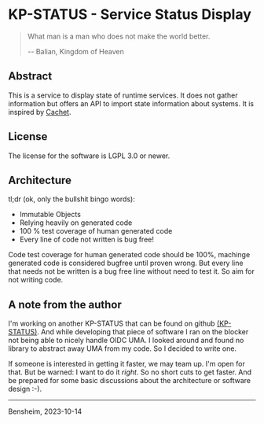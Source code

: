 # KP-STATUS - Service Status Display

> What man is a man who does not make the world better.
>
> -- Balian, Kingdom of Heaven

## Abstract

This is a service to display state of runtime services.
It does not gather information but offers an API to import state information about systems.
It is inspired by [Cachet](https://cachet.io).

## License

The license for the software is LGPL 3.0 or newer.

## Architecture

tl;dr (ok, only the bullshit bingo words):

- Immutable Objects
- Relying heavily on generated code
- 100 % test coverage of human generated code
- Every line of code not written is bug free!

Code test coverage for human generated code should be 100%, machinge generated code is considered bugfree until proven wrong.
But every line that needs not be written is a bug free line without need to test it. So aim for not writing code.

## A note from the author

I'm working on another KP-STATUS that can be found on github [(KP-STATUS)](https://github.com/KaiserpfalzEDV/kp-status).
And while developing that piece of software I ran on the blocker not being able to nicely handle OIDC UMA.
I looked around and found no library to abstract away UMA from my code. So I decided to write one.

If someone is interested in getting it faster, we may team up.
I'm open for that.
But be warned: I want to do it _right_.
So no short cuts to get faster.
And be prepared for some basic discussions about the architecture or software design :-).

---
Bensheim, 2023-10-14
